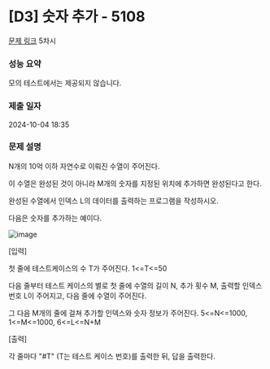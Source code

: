 # [D3] 숫자 추가 - 5108

[문제 링크](https://swexpertacademy.com/main/learn/course/subjectDetail.do?courseId=AVuPDN86AAXw5UW6&subjectId=AWOVJ1r6qfkDFAWg) 5차시

### 성능 요약

모의 테스트에서는 제공되지 않습니다.

### 제출 일자

2024-10-04 18:35

### 문제 설명

N개의 10억 이하 자연수로 이뤄진 수열이 주어진다.

이 수열은 완성된 것이 아니라 M개의 숫자를 지정된 위치에 추가하면 완성된다고 한다.

완성된 수열에서 인덱스 L의 데이터를 출력하는 프로그램을 작성하시오.

다음은 숫자를 추가하는 예이다.

![image](https://github.com/user-attachments/assets/0d0ce4dc-ef9c-4581-b7a2-09345d2eeca3)

[입력]

첫 줄에 테스트케이스의 수 T가 주어진다. 1<=T<=50

다음 줄부터 테스트 케이스의 별로 첫 줄에 수열의 길이 N, 추가 횟수 M, 출력할 인덱스 번호 L이 주어지고, 다음 줄에 수열이 주어진다.

그 다음 M개의 줄에 걸쳐 추가할 인덱스와 숫자 정보가 주어진다. 5<=N<=1000, 1<=M<=1000, 6<=L<=N+M

[출력]

각 줄마다 "#T" (T는 테스트 케이스 번호)를 출력한 뒤, 답을 출력한다.
